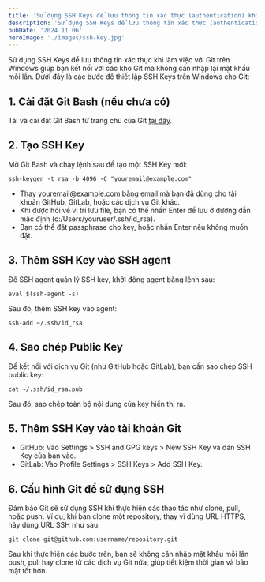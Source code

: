 ```yaml
---
title: 'Sử dụng SSH Keys để lưu thông tin xác thực (authentication) khi làm việc với Git trên Windows'
description: 'Sử dụng SSH Keys để lưu thông tin xác thực (authentication) khi làm việc với Git trên Windows'
pubDate: '2024 11 06'
heroImage: './images/ssh-key.jpg'
---
```


Sử dụng SSH Keys để lưu thông tin xác thực khi làm việc với Git trên Windows giúp bạn kết nối với các kho Git mà không cần nhập lại mật khẩu mỗi lần. Dưới đây là các bước để thiết lập SSH Keys trên Windows cho Git:

## 1. Cài đặt Git Bash (nếu chưa có)

Tải và cài đặt Git Bash từ trang chủ của Git [tại đây](https://git-scm.com/download/win).

## 2. Tạo SSH Key

Mở Git Bash và chạy lệnh sau để tạo một SSH Key mới:

```
ssh-keygen -t rsa -b 4096 -C "youremail@example.com"
```

 - Thay [youremail@example.com](mailto:youremail@example.com) bằng email
   mà bạn đã dùng cho tài khoản GitHub, GitLab, hoặc các dịch vụ Git
   khác.
 - Khi được hỏi về vị trí lưu file, bạn có thể nhấn Enter để lưu ở đường
   dẫn mặc định (c:/Users/youruser/.ssh/id_rsa).
 - Bạn có thể đặt passphrase cho key, hoặc nhấn Enter nếu không muốn
   đặt.

## 3. Thêm SSH Key vào SSH agent

Để SSH agent quản lý SSH key, khởi động agent bằng lệnh sau:

```
eval $(ssh-agent -s)
```

Sau đó, thêm SSH key vào agent:

```
ssh-add ~/.ssh/id_rsa
```

## 4. Sao chép Public Key

Để kết nối với dịch vụ Git (như GitHub hoặc GitLab), bạn cần sao chép SSH public key:

```
cat ~/.ssh/id_rsa.pub
```

Sau đó, sao chép toàn bộ nội dung của key hiển thị ra.

## 5. Thêm SSH Key vào tài khoản Git

 - GitHub: Vào Settings > SSH and GPG keys > New SSH Key và dán SSH Key
   của bạn vào.
 - GitLab: Vào Profile Settings > SSH Keys > Add SSH Key.

## 6. Cấu hình Git để sử dụng SSH

Đảm bảo Git sẽ sử dụng SSH khi thực hiện các thao tác như clone, pull, hoặc push. Ví dụ, khi bạn clone một repository, thay vì dùng URL HTTPS, hãy dùng URL SSH như sau:

```
git clone git@github.com:username/repository.git
```

Sau khi thực hiện các bước trên, bạn sẽ không cần nhập mật khẩu mỗi lần push, pull hay clone từ các dịch vụ Git nữa, giúp tiết kiệm thời gian và bảo mật tốt hơn.